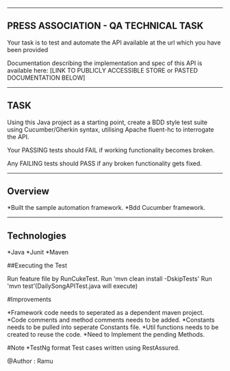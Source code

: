 -----------------------------------
PRESS ASSOCIATION - QA TECHNICAL TASK
-------------------------------------

Your task is to test and automate the API available at the url which you have been provided

Documentation describing the implementation and spec of this API is available here: [LINK TO PUBLICLY ACCESSIBLE STORE or PASTED DOCUMENTATION BELOW]

----
TASK
----

Using this Java project as a starting point, create a BDD style test suite using Cucumber/Gherkin syntax, utilising Apache fluent-hc to interrogate the API.

Your PASSING tests should FAIL if working functionality becomes broken.

Any FAILING tests should PASS if any broken functionality gets fixed.

--------
Overview
--------
*Built the sample automation framework.
*Bdd Cucumber framework.

---------------
Technologies
---------------
*Java
*Junit
*Maven

##Executing the Test

Run feature file by RunCukeTest.
Run 'mvn clean install -DskipTests'
Run 'mvn test'(DailySongAPITest.java will execute)

#Improvements

*Framework code needs to seperated as a dependent maven project.
*Code comments and method comments needs to be added.
*Constants needs to be pulled into seperate Constants file.
*Util functions needs to be created to reuse the code.
*Need to Implement the pending Methods.

#Note
*TestNg format Test cases written using RestAssured.

@Author : Ramu
